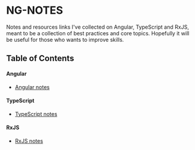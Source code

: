 # NG-NOTES

Notes and resources links I've collected on Angular, TypeScript and RxJS, meant to be a collection of best practices and core topics. Hopefully it will be useful for those who wants to improve skills.

## Table of Contents

#### Angular
- [Angular notes](./ng-notes.md)

#### TypeScript
- [TypeScript notes](./ts-notes.md)

#### RxJS
- [RxJS notes](./rxjs-notes.md)

